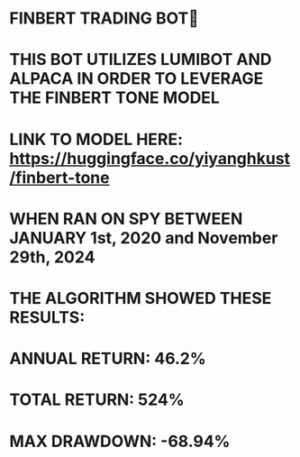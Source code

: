# FINBERT TRADING BOT🚀
# THIS BOT UTILIZES LUMIBOT AND ALPACA IN ORDER TO LEVERAGE THE FINBERT TONE MODEL
# LINK TO MODEL HERE: https://huggingface.co/yiyanghkust/finbert-tone
# WHEN RAN ON SPY BETWEEN JANUARY 1st, 2020 and November 29th, 2024
# THE ALGORITHM SHOWED THESE RESULTS: 
# ANNUAL RETURN: 46.2% 
# TOTAL RETURN: 524%
# MAX DRAWDOWN: -68.94%
